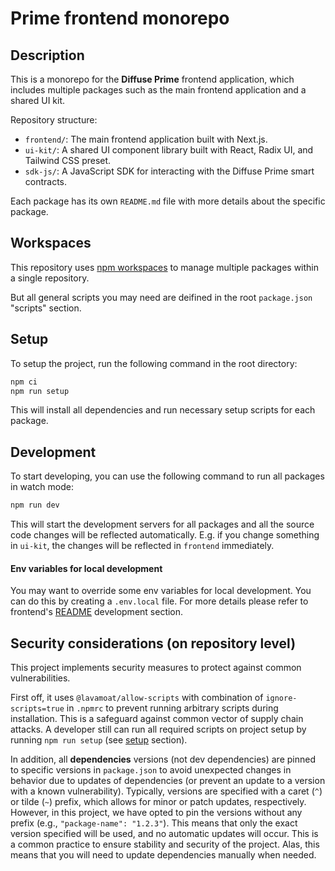 # Prime frontend monorepo

## Description

This is a monorepo for the **Diffuse Prime** frontend application, which includes multiple packages such as the main frontend application and a shared UI kit.

Repository structure:

- `frontend/`: The main frontend application built with Next.js.
- `ui-kit/`: A shared UI component library built with React, Radix UI, and Tailwind CSS preset.
- `sdk-js/`: A JavaScript SDK for interacting with the Diffuse Prime smart contracts.

Each package has its own `README.md` file with more details about the specific package.

## Workspaces

This repository uses [npm workspaces](https://docs.npmjs.com/cli/using-npm/workspaces) to manage multiple packages within a single repository.

But all general scripts you may need are deifined in the root `package.json` "scripts" section.

## Setup

To setup the project, run the following command in the root directory:

```bash
npm ci
npm run setup
```

This will install all dependencies and run necessary setup scripts for each package.

## Development

To start developing, you can use the following command to run all packages in watch mode:

```bash
npm run dev
```

This will start the development servers for all packages and all the source code changes will be reflected automatically. E.g. if you change something in `ui-kit`, the changes will be reflected in `frontend` immediately.

#### Env variables for local development

You may want to override some env variables for local development. You can do this by creating a `.env.local` file. For more details please refer to frontend's [README](./frontend/README.md) development section.

## Security considerations (on repository level)

This project implements security measures to protect against common vulnerabilities.

First off, it uses `@lavamoat/allow-scripts` with combination of `ignore-scripts=true` in `.npmrc` to prevent running arbitrary scripts during installation. This is a safeguard against common vector of supply chain attacks. A developer still can run all required scripts on project setup by running `npm run setup` (see [setup](#setup) section).

In addition, all **dependencies** versions (not dev dependencies) are pinned to specific versions in `package.json` to avoid unexpected changes in behavior due to updates of dependencies (or prevent an update to a version with a known vulnerability).
Typically, versions are specified with a caret (`^`) or tilde (`~`) prefix, which allows for minor or patch updates, respectively. However, in this project, we have opted to pin the versions without any prefix (e.g., `"package-name": "1.2.3"`).
This means that only the exact version specified will be used, and no automatic updates will occur.
This is a common practice to ensure stability and security of the project. Alas, this means that you will need to update dependencies manually when needed.
